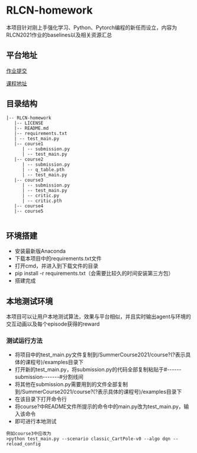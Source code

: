 # RLCN-homework

本项目针对刚上手强化学习、Python、Pytorch编程的新任而设立，内容为RLCN2021作业的baselines以及相关资源汇总

## 平台地址
[作业提交](http://www.jidiai.cn/)

[课程地址](http://rlchina.org)

## 目录结构
```
|-- RLCN-homework
   |-- LICENSE
   |-- README.md
   |-- requirements.txt
   | -- test_main.py
   |-- course1
      | -- submission.py
      | -- test_main.py
   |-- course2
      | -- submission.py
      | -- q_table.pth
      | -- test_main.py
   |-- course3
      | -- submission.py
      | -- test_main.py
      | -- critic.py
      | -- critic.pth
   |-- course4
   |-- course5
  
```

## 环境搭建

- 安装最新版Anaconda
- 下载本项目中的requirements.txt文件
- 打开cmd，并进入到下载文件的目录
- pip install -r requirements.txt（会需要比较久的时间安装第三方包）
- 搭建完成

## 本地测试环境

本项目可以让用户本地测试算法，效果与平台相似，并且实时输出agent与环境的交互动画以及每个episode获得的reward

### 测试运行方法
- 将项目中的test_main.py文件复制到/SummerCourse2021/course?(?表示具体的课程号)/examples目录下
- 打开新的test_main.py，将submission.py的代码全部复制粘贴于#------submission-------#分割线间 
- 将其他在submission.py需要用到的文件全部复制到/SummerCourse2021/course?(?表示具体的课程号)/examples目录下
- 在该目录下打开命令行
- 将course?中README文件所提示的命令中的main.py改为test_main.py，输入该命令
- 即可进行本地测试
```
例如course3中应改为
>python test_main.py --scenario classic_CartPole-v0 --algo dqn --reload_config 
```
